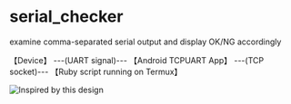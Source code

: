 # serial_checker
examine comma-separated serial output and display OK/NG accordingly

【Device】 ---(UART signal)--- 【Android TCPUART App】 ---(TCP socket)--- 【Ruby script running on Termux】

![Inspired by this design](https://www.danbp.org/p/sites/default/files/inline-images/Johnny-Five-Android-Termux.PNG)
